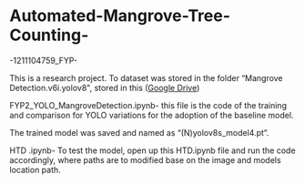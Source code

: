 # Automated-Mangrove-Tree-Counting-
-1211104759_FYP-

This is a research project. To dataset was stored in the folder “Mangrove Detection.v6i.yolov8", stored in this ([Google Drive](https://drive.google.com/drive/folders/1-MO_hpmxthjhIZpfaFuaQoce7LfbK1i2?usp=sharing))

FYP2_YOLO_MangroveDetection.ipynb- this file is the code of the training and comparison for YOLO variations for the adoption of the baseline model. 

The trained model was saved and named as “(N)yolov8s_model4.pt”.

HTD .ipynb- To test the model, open up this HTD.ipynb file and run the code accordingly, where paths are to modified base on the image and models location path.
